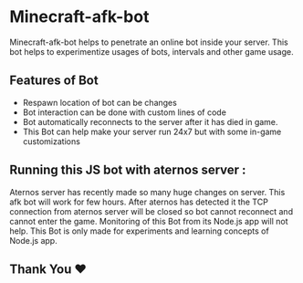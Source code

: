 
# Minecraft-afk-bot

Minecraft-afk-bot helps to penetrate an online bot inside your server.
This bot helps to experimentize usages of bots, intervals and other game usage.




## Features of Bot

- Respawn location of bot can be changes
- Bot interaction can be done with custom lines of code
- Bot automatically reconnects to the server after it has died in game.
- This Bot can help make your server run 24x7 but with some in-game customizations


## Running this JS bot with aternos server :

Aternos server has recently made so many huge changes on server. This afk bot will
work for few hours. After aternos has detected it the TCP connection from aternos server will be closed
so bot cannot reconnect and cannot enter the game. Monitoring of this Bot from its Node.js app
will not help. This Bot is only made for experiments and learning concepts of Node.js app.




## Thank You ❤️
